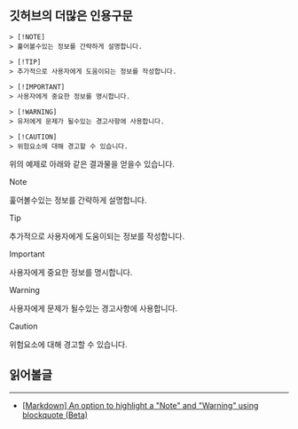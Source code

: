 ## 깃허브의 더많은 인용구문

```
> [!NOTE]
> 훑어볼수있는 정보를 간략하게 설명합니다.

> [!TIP]
> 추가적으로 사용자에게 도움이되는 정보를 작성합니다.

> [!IMPORTANT]
> 사용자에게 중요한 정보를 명시합니다.

> [!WARNING]
> 유저에게 문제가 될수있는 경고사항에 사용합니다.

> [!CAUTION]
> 위험요소에 대해 경고할 수 있습니다.
```

위의 예제로 아래와 같은 결과물을 얻을수 있습니다.

> [!NOTE]  
> 훑어볼수있는 정보를 간략하게 설명합니다.

> [!TIP]
> 추가적으로 사용자에게 도움이되는 정보를 작성합니다.

> [!IMPORTANT]  
> 사용자에게 중요한 정보를 명시합니다.

> [!WARNING]  
> 사용자에게 문제가 될수있는 경고사항에 사용합니다.

> [!CAUTION]
> 위험요소에 대해 경고할 수 있습니다.

## 읽어볼글

---

- [[Markdown] An option to highlight a "Note" and "Warning" using blockquote (Beta)](https://github.com/orgs/community/discussions/16925)
